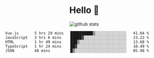 <h1 align="center">Hello 👋 </h3>

<p align="center">
  <img src="https://github-readme-stats.vercel.app/api?username=syeehyn&hide=stars,prs,issues,contribs&count_private=true&hide_title=true" alt="github stats" />
</p>

<!--START_SECTION:waka-->
```text
Vue.js       5 hrs 29 mins   ██████████▒░░░░░░░░░░░░░░   41.04 % 
JavaScript   3 hrs 6 mins    █████▓░░░░░░░░░░░░░░░░░░░   23.22 % 
HTML         1 hr 49 mins    ███▒░░░░░░░░░░░░░░░░░░░░░   13.68 % 
TypeScript   1 hr 24 mins    ██▓░░░░░░░░░░░░░░░░░░░░░░   10.49 % 
JSON         48 mins         █▒░░░░░░░░░░░░░░░░░░░░░░░   05.98 % 
```
<!--END_SECTION:waka-->

